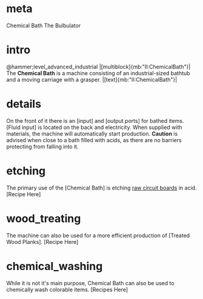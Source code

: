 # meta
Chemical Bath
The Bulbulator

# intro
@hammer;level_advanced_industrial
|[multiblock]{mb:"II:ChemicalBath"}|
The **Chemical Bath** is a machine consisting of an industrial-sized bathtub and a moving carriage with a grasper.
|[text]{mb:"II:ChemicalBath"}|

# details
On the front of it there is an [input] and [output ports] for bathed items. 
[Fluid input] is located on the back and electricity.
When supplied with materials, the machine will automatically start production.
**Caution** is advised when close to a bath filled with acids, as there are no barriers protecting from falling into it. 

# etching
The primary use of the [Chemical Bath] is etching [raw circuit boards](electronic_components.md#basicboard) in acid.
[Recipe Here]

# wood_treating
The machine can also be used for a more efficient production of [Treated Wood Planks].
[Recipe Here]

# chemical_washing
While it is not it's main purpose, Chemical Bath can also be used to chemically wash colorable items.
[Recipes Here]